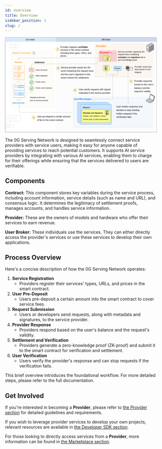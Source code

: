 ```yaml
---
id: overview
title: Overview
sidebar_position: 1
slug: /
---
```


![architecture](./architecture.png)

The 0G Serving Network is designed to seamlessly connect service providers with service users, making it easy for anyone capable of providing services to reach potential customers. It supports AI service providers by integrating with various AI services, enabling them to charge for their offerings while ensuring that the services delivered to users are verifiable.

## Components

**Contract:** This component stores key variables during the service process, including account information, service details (such as name and URL), and consensus logic. It determines the legitimacy of settlement proofs, manages accounts, and handles service information.

**Provider:** These are the owners of models and hardware who offer their services to earn revenue.

**User Broker:** These individuals use the services. They can either directly access the provider's services or use these services to develop their own applications.

## Process Overview

Here's a concise description of how the 0G Serving Network operates:

1. **Service Registration**
   - Providers register their services' types, URLs, and prices in the smart contract.
2. **User Pre-Deposit**
   - Users pre-deposit a certain amount into the smart contract to cover service fees.
3. **Request Submission**
   - Users or developers send requests, along with metadata and signatures, to the service provider.
4. **Provider Response**
   - Providers respond based on the user's balance and the request's validity.
5. **Settlement and Verification**
   - Providers generate a zero-knowledge proof (ZK-proof) and submit it to the smart contract for verification and settlement.
6. **User Verification**
   - Users verify the provider's response and can stop requests if the verification fails.

This brief overview introduces the foundational workflow. For more detailed steps, please refer to the full documentation.

## Get Involved

If you're interested in becoming a **Provider**, please refer to [the Provider section](./provider.md) for detailed guidelines and requirements.

If you wish to leverage provider services to develop your own projects, relevant resources are available in [the Developer SDK section](./developer-sdk).

For those looking to directly access services from a **Provider**, more information can be found in [the Marketplace section](./marketplace.md).
